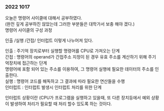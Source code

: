 ### 2022 1017

오늘은 명령어 사이클에 대해서 공부하였다.  
(완전 깊게 공부하진 않았는데 그러한 부분들은 대학가서 보충 해야 겠다.)  
명령어 사이클의 구성 과정

인출 /실행 /간접/ 인터럽트
이렇게 나누어져 있다.

인출 : 주기억 장치로부터 실행할 명령어를 CPU로 가져오는 단계  
간접 : 명령어의 operand가 간접주소 지정이 된 경우 유효 주소를 계산하기 위해 주기억장치에 접근하는 단계  
명령어에 포함 되어 있는 주소를 이용하여, 그 명령어 실행에 필요한 데이터의 주소를 인출한다.  
실행 : 명령어 코드를 해독하고 그 결과에 따라 필요한 연산들을 수행  
인터럽트 : 인터럽트 발생시 인터럽트 처리를 위한 단계  

인터럽트 상황이란 (CPU가 프로그램을 실행하고 있을때, 또 다른 장치등에서 예외 상황이 발생하여 처리가 필요할 때 처리 할수 있도록 하는 것이다.
